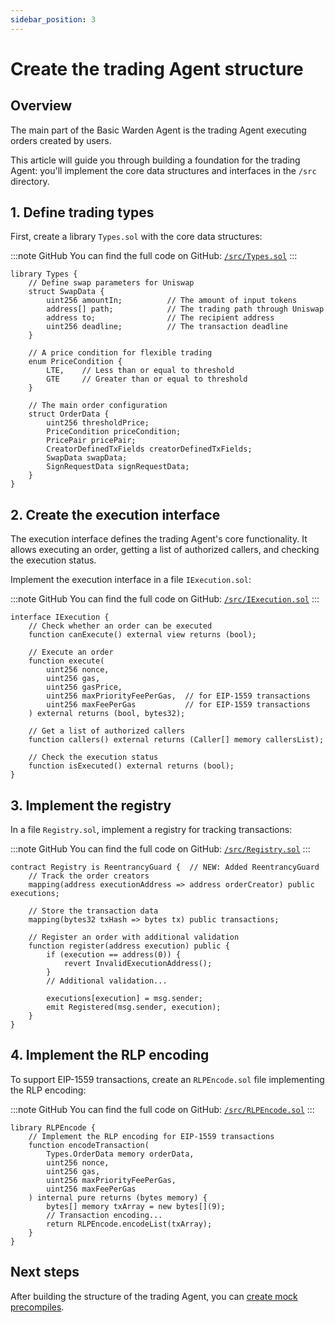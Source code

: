 ```yaml
---
sidebar_position: 3
---
```


# Create the trading Agent structure

## Overview

The main part of the Basic Warden Agent is the trading Agent executing orders created by users. 

This article will guide you through building a foundation for the trading Agent: you'll implement the core data structures and interfaces in the `/src` directory.

## 1. Define trading types

First, create a library `Types.sol`  with the core data structures:

:::note GitHub
You can find the full code on GitHub: [`/src/Types.sol`](https://github.com/warden-protocol/wardenprotocol/blob/main/solidity/orders/src/Types.sol)
:::

```solidity title="/src/Types.sol"
library Types {
    // Define swap parameters for Uniswap
    struct SwapData {
        uint256 amountIn;          // The amount of input tokens
        address[] path;            // The trading path through Uniswap
        address to;                // The recipient address
        uint256 deadline;          // The transaction deadline
    }

    // A price condition for flexible trading
    enum PriceCondition {
        LTE,    // Less than or equal to threshold
        GTE     // Greater than or equal to threshold
    }

    // The main order configuration
    struct OrderData {
        uint256 thresholdPrice;
        PriceCondition priceCondition;
        PricePair pricePair;
        CreatorDefinedTxFields creatorDefinedTxFields;
        SwapData swapData;
        SignRequestData signRequestData;
    }
}
```

## 2. Create the execution interface

The execution interface defines the trading Agent's core functionality. It allows executing an order, getting a list of authorized callers, and checking the execution status.

Implement the execution interface in a file `IExecution.sol`:

:::note GitHub
You can find the full code on GitHub: [`/src/IExecution.sol`](https://github.com/warden-protocol/wardenprotocol/blob/main/solidity/orders/src/IExecution.sol)
:::

```solidity title="/src/IExecution.sol"
interface IExecution {
    // Check whether an order can be executed
    function canExecute() external view returns (bool);
    
    // Execute an order
    function execute(
        uint256 nonce,
        uint256 gas,
        uint256 gasPrice,
        uint256 maxPriorityFeePerGas,  // for EIP-1559 transactions
        uint256 maxFeePerGas           // for EIP-1559 transactions
    ) external returns (bool, bytes32);
    
    // Get a list of authorized callers
    function callers() external returns (Caller[] memory callersList);
    
    // Check the execution status
    function isExecuted() external returns (bool);
}
```

## 3. Implement the registry

In a file `Registry.sol`, implement a registry for tracking transactions:

:::note GitHub
You can find the full code on GitHub: [`/src/Registry.sol`](https://github.com/warden-protocol/wardenprotocol/blob/main/solidity/orders/src/Registry.sol)
:::

```solidity title="/src/Registry.sol"
contract Registry is ReentrancyGuard {  // NEW: Added ReentrancyGuard
    // Track the order creators
    mapping(address executionAddress => address orderCreator) public executions;
    
    // Store the transaction data
    mapping(bytes32 txHash => bytes tx) public transactions;

    // Register an order with additional validation
    function register(address execution) public {
        if (execution == address(0)) {
            revert InvalidExecutionAddress();
        }
        // Additional validation...
        
        executions[execution] = msg.sender;
        emit Registered(msg.sender, execution);
    }
}
```

## 4. Implement the RLP encoding

To support EIP-1559 transactions, create an `RLPEncode.sol` file implementing the RLP encoding:

:::note GitHub
You can find the full code on GitHub: [`/src/RLPEncode.sol`](https://github.com/warden-protocol/wardenprotocol/blob/main/solidity/orders/src/RLPEncode.sol)
:::

```solidity title="/src/RLPEncode.sol"
library RLPEncode {
    // Implement the RLP encoding for EIP-1559 transactions
    function encodeTransaction(
        Types.OrderData memory orderData,
        uint256 nonce,
        uint256 gas,
        uint256 maxPriorityFeePerGas,
        uint256 maxFeePerGas
    ) internal pure returns (bytes memory) {
        bytes[] memory txArray = new bytes[](9);
        // Transaction encoding...
        return RLPEncode.encodeList(txArray);
    }
}
```

## Next steps

After building the structure of the trading Agent, you can [create mock precompiles](precompiles).
